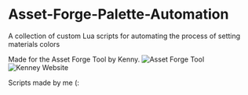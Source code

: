 # Asset-Forge-Palette-Automation
A collection of custom Lua scripts for automating the process of setting materials colors

Made for the Asset Forge Tool by Kenny.
![Asset Forge Tool](https://kenney.itch.io/assetforge-deluxe)
![Kenney Website](kenney.nl)

Scripts made by me (:
